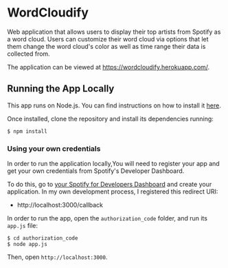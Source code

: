 # WordCloudify

Web application that allows users to display their top artists from Spotify as a word cloud. Users can customize their word cloud via options that let them change the word cloud's color as well as time range their data is collected from.

The application can be viewed at https://wordcloudify.herokuapp.com/.

## Running the App Locally

This app runs on Node.js. You can find instructions on how to install it [here](http://www.nodejs.org/download/).

Once installed, clone the repository and install its dependencies running:

    $ npm install

### Using your own credentials

In order to run the application locally,You will need to register your app and get your own credentials from Spotify's Developer Dashboard.

To do this, go to [your Spotify for Developers Dashboard](https://beta.developer.spotify.com/dashboard) and create your application. In my own development process, I registered this redirect URI:

- http://localhost:3000/callback

In order to run the app, open the `authorization_code` folder, and run its `app.js` file:

    $ cd authorization_code
    $ node app.js

Then, open `http://localhost:3000`.